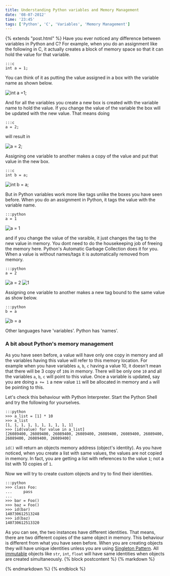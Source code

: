 ```yaml
---
title: Understanding Python variables and Memory Management
date: '08-07-2012'
time: '23:45'
tags: ['Python', 'C', 'Variables', 'Memory Management']
---
```

{% extends "post.html" %}
Have you ever noticed any difference between variables in Python and C? For example, when you do an assignment like the following in C, it actually creates a block of memory space so that it can hold the value for that variable.

	:::c
	int a = 1;

You can think of it as putting the value assigned in a box with the variable name as shown below.

![int a =1;](http://python.net/~goodger/projects/pycon/2007/idiomatic/a1box.png)

And for all the variables you create a new box is created with the variable name to hold the value. If you change the value of the variable the box will be updated with the new value. That means doing

	:::c
	a = 2;

will result in

![a = 2;](http://python.net/~goodger/projects/pycon/2007/idiomatic/a2box.png)

Assigning one variable to another makes a copy of the value and put that value in the new box.

	:::c
	int b = a;

![int b = a;](http://python.net/~goodger/projects/pycon/2007/idiomatic/a2box.png)

But in Python variables work more like tags unlike the boxes you have seen before. When you do an assignment in Python, it tags the value with the variable name.

	:::python
	a = 1

![a = 1](http://python.net/~goodger/projects/pycon/2007/idiomatic/a1tag.png)

and if you change the value of the varaible, it just changes the tag to the new value in memory. You dont need to do the housekeeping job of freeing the memory here. Python's Automatic Garbage Collection does it for you. When a value is without names/tags it is automatically removed from memory. 

	:::python
	a = 2

![a = 2](http://python.net/~goodger/projects/pycon/2007/idiomatic/a2tag.png) ![1](http://python.net/~goodger/projects/pycon/2007/idiomatic/1.png)

Assigning one variable to another makes a new tag bound to the same value as show below.

	:::python
	b = a

![b = a](http://python.net/~goodger/projects/pycon/2007/idiomatic/ab2tag.png)

Other languages have 'variables'. Python has 'names'.

### A bit about Python's memory management

As you have seen before, a value will have only one copy in memory and all the variables having this value will refer to this memory location. For example when you have variables `a`, `b`, `c` having a value 10, it doesn't mean that there will be 3 copy of `10`s in memory. There will be only one `10` and all the variables `a`, `b`, `c` will point to this value. Once a variable is updated, say you are doing `a += 1` a new value `11` will be allocated in memory and `a` will be pointing to this.

Let's check this behaviour with Python Interpreter. Start the Python Shell and try the following for yourselves.

	:::python
	>>> a_list = [1] * 10
	>>> a_list
	[1, 1, 1, 1, 1, 1, 1, 1, 1, 1]
	>>> [id(value) for value in a_list]
	[26089400, 26089400, 26089400, 26089400, 26089400, 26089400, 26089400, 26089400, 26089400, 26089400]

`id()` will return an objects memory address (object's identity). As you have noticed, when you create a list with same values, the values are not copied in memory. In fact, you are getting a list with references to the value `1`; not a list with 10 copies of `1`.

Now we will try to create custom objects and try to find their identities.

	:::python
	>>> class Foo:
	...     pass
	... 
	>>> bar = Foo()
	>>> baz = Foo()
	>>> id(bar)
	140730612513248
	>>> id(baz)
	140730612513320

As you can see, the two instances have different identities. That means, there are two different copies of the same object in memory. This behaviour is different from what you have seen before. When you are creating objects they will have unique identities unless you are using [Singleton Pattern](http://foobarnbaz.com/2010/10/06/borg-pattern/). All [immutable](http://en.wikipedia.org/wiki/Immutable_object) objects like `str`, `int`, `float` will have same identities when objects are created simultaneously.
{% block postcontent %}
{% markdown %}

{% endmarkdown %}
{% endblock %}
